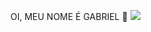 OI, MEU NOME É GABRIEL 
💩
![](https://mir-s3-cdn-cf.behance.net/project_modules/hd/5eeea355389655.59822ff824b72.gif)
